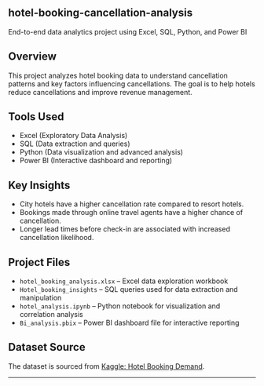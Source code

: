 ## hotel-booking-cancellation-analysis
End-to-end data analytics project using Excel, SQL, Python, and Power BI
## Overview
This project analyzes hotel booking data to understand cancellation patterns and key factors influencing cancellations. The goal is to help hotels reduce cancellations and improve revenue management.

## Tools Used
- Excel (Exploratory Data Analysis)
- SQL (Data extraction and queries)
- Python (Data visualization and advanced analysis)
- Power BI (Interactive dashboard and reporting)

## Key Insights
- City hotels have a higher cancellation rate compared to resort hotels.
- Bookings made through online travel agents have a higher chance of cancellation.
- Longer lead times before check-in are associated with increased cancellation likelihood.

## Project Files
- `hotel_booking_analysis.xlsx` – Excel data exploration workbook
- `Hotel_booking_insights` – SQL queries used for data extraction and manipulation
- `hotel_analysis.ipynb` – Python notebook for visualization and correlation analysis
- `Bi_analysis.pbix` – Power BI dashboard file for interactive reporting

## Dataset Source
The dataset is sourced from [Kaggle: Hotel Booking Demand](https://www.kaggle.com/datasets/jessemostipak/hotel-booking-demand).

---

